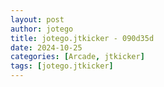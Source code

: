 ```yaml
---
layout: post
author: jotego
title: jotego.jtkicker - 090d35d
date: 2024-10-25
categories: [Arcade, jtkicker]
tags: [jotego.jtkicker]
---
```


